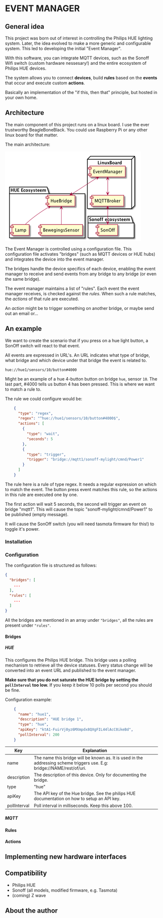 # EVENT MANAGER

## General idea 

This project was born out of interest in controlling the Philips HUE 
lighting system. Later, the idea evolved to make a more generic and
configurable system. This led to developing the initial "Event Manager".

With this software, you can integrate MQTT devices, such as the Sonoff 
Wifi switch (custom hardware nessesary!) and the entire ecosystem of
Philips HUE devices.

The system allows you to connect **devices**, build **rules** based on the 
**events** that occur and execute custom **actions**.

Basically an implementation of the "if this, then that" principle, 
but hosted in your own home.

## Architecture

The main component of this project runs on a linux board. I use the 
ever trustworthy BeagleBoneBlack. You could use Raspberry Pi or any
other linux board for that matter.

The main architecture:

![Architecture](docs/components.png)

The Event Manager is controlled using a configuration file. This 
configuration file activates "bridges" (such as MQTT devices or HUE 
hubs) and integrates the device into the event manager.

The bridges handle the device specifics of each device, enabling 
the event manager to receive and send events from any bridge to 
any bridge (or even the same bridge).

The event manager maintains a list of "rules". Each event the event 
manager receives, is checked against the *rules*. When such a rule
matches, the *actions* of that rule are executed.

An *action* might be to trigger something on another bridge, or maybe
send out an email or...

## An example

We want to create the scenario that if you press on a hue light button,
a SonOff switch will react to that event.

All events are expressed in URL's. An URL indicates what type of bridge,
what bridge and which device under that bridge the event is related to.

```
hue://hue1/sensors/10/button#4000
```

Might be an example of a hue 4-button button on bridge `hue`, sensor 
`10`. The last part, #4000 tells us button 4 has been pressed. This is 
where we want to match a rule to. 

The rule we could configure would be:
 
```json
    {
      "type": "regex",
      "regex": "^hue://hue1/sensors/10/button#4000$",
      "actions": [
        {
          "type": "wait",
          "seconds": 5
        },
        {
          "type": "trigger",
          "trigger": "bridge://mqtt1/sonoff-mylight/cmnd/Power1"
        }
      ]
    }
```

The rule here is a rule of type regex. It needs a regular expression
on which to match the event. The button press event matches this rule,
so the actions in this rule are executed one by one.

The first action will wait 5 seconds, the second will trigger an event 
on bridge "mqtt1". This will cause the topic "sonoff-mylight/cmnd/Power1" 
to be published (empty message). 

It will cause the SonOff switch (you will need tasmota firmware for 
this!) to toggle it's power.

### Installation

### Configuration

The configuration file is structured as follows:

```json
{
  "bridges": [
    ...
  ],
  "rules": [
    ...
  ]
}
```

All the bridges are mentioned in an array under `"bridges"`, all the rules 
are present under `"rules"`. 

#### Bridges

##### HUE

This configures the Philips HUE bridge. This bridge uses a polling mechanism
to retrieve all the device statuses. Every status change will be converted
into an event URL and published to the event manager.

**Make sure that you do not saturate the HUE bridge by setting the 
`pollInterval` too low.** If you keep it below 10 polls per second you 
should be fine. 

Configuration example:

```json
    {
      "name": "hue1",
      "description": "HUE bridge 1",
      "type": "hue",
      "apiKey": "ktA1-FuirVj0yz6MXmpdx8QXgFIL44lAcC0ikeBd",
      "pollInterval": 200
    }
```

Key          | Explanation
------------ | -------------
name         | The name this bridge will be known as. It is used in the addressing scheme triggers use. E.g: bridge://NAME/rest/of/uri. 
description  | The description of this device. Only for documenting the bridge.
type         | "hue"
apiKey       | The API key of the Hue bridge. See the philips HUE documentation on how to setup an API key.
pollInterval | Poll interval in milliseconds. Keep this above 100.

##### MQTT



#### Rules

#### Actions

## Implementing new hardware interfaces

## Compatibility

* Philips HUE
* Sonoff (all models, modified firmware, e.g. Tasmota)
* (coming) Z wave

## About the author
